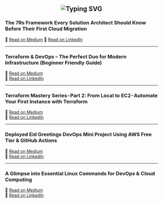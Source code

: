 <h2 align="center">
  <img src="https://readme-typing-svg.demolab.com?font=Fira+Code&size=24&duration=4000&pause=1000&color=36BCF7&vCenter=true&width=900&lines=Muhammad+Hanzala+Tech+Articles" alt="Typing SVG">
</h2>

### The 7Rs Framework Every Solution Architect Should Know Before Their First Cloud Migration
🔗 [Read on Medium](https://medium.com/@muhammad_hanzala/the-7rs-framework-every-solution-architect-should-know-before-their-first-cloud-migration-09f5db812f14)
🔗 [Read on LinkedIn](https://www.linkedin.com/pulse/7rs-framework-every-solution-architect-should-know-before-hanzala-kj1df/)


---

### Terraform & DevOps – The Perfect Duo for Modern Infrastructure (Beginner Friendly Guide)  
🔗 [Read on Medium](https://medium.com/@mhanzala.bmw/terraform-devops-the-perfect-duo-for-modern-infrastructure-beginner-friendly-guide-25a015498d1e)  
🔗 [Read on LinkedIn](https://www.linkedin.com/posts/muhammad-hanzala-13a789209_terraform-devops-iac-activity-7317879399343661057-3Pp1?utm_source=share&utm_medium=member_android&rcm=ACoAADT5aX4BnPJe22ASS_gmikWPhzgscKfqTIM)

---

### Terraform Mastery Series - Part 2: From Local to EC2 - Automate Your First Instance with Terraform  
🔗 [Read on Medium](https://medium.com/@mhanzala.bmw/terraform-mastery-series-part-2-from-local-to-ec2-automate-your-first-instance-with-a72d7d969c27)  
🔗 [Read on LinkedIn](https://www.linkedin.com/pulse/terraform-mastery-series-part-2-from-local-ec2-automate-hanzala-mdd2f/?trackingId=VozFc0K4TaqTvgCaOlcz6Q%3D%3D)

---

### Deployed Eid Greetings DevOps Mini Project Using AWS Free Tier & GitHub Actions  
🔗 [Read on Medium](https://medium.com/@mhanzala.bmw/deployed-eid-greetings-devops-mini-project-using-aws-free-tier-github-actions-step-by-step-b961202a3546)  
🔗 [Read on LinkedIn](https://www.linkedin.com/pulse/deployed-eid-greetings-devops-mini-project-using-aws-free-hanzala-k2sxf?utm_source=share&utm_medium=member_android&utm_campaign=share_via)

---

### A Glimpse into Essential Linux Commands for DevOps & Cloud Computing  
🔗 [Read on Medium](https://medium.com/dev-genius/a-glimpse-into-essential-linux-commands-for-devops-cloud-computing-95f2deb5f07b)  
🔗 [Read on LinkedIn](https://www.linkedin.com/pulse/glimpse-essential-linux-commands-devops-cloud-muhammad-hanzala-yvswf?utm_source=share&utm_medium=member_android&utm_campaign=share_via)

